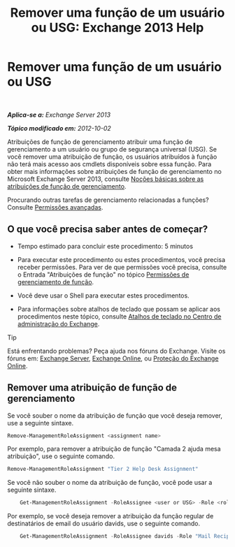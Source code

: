 ﻿---
title: 'Remover uma função de um usuário ou USG: Exchange 2013 Help'
TOCTitle: Remover uma função de um usuário ou USG
ms:assetid: df3510ef-e0c2-4d3c-81b0-7dc3e70c01a0
ms:mtpsurl: https://technet.microsoft.com/pt-br/library/Dd351196(v=EXCHG.150)
ms:contentKeyID: 50486864
ms.date: 05/22/2018
mtps_version: v=EXCHG.150
ms.translationtype: MT
---

# Remover uma função de um usuário ou USG

 

_**Aplica-se a:** Exchange Server 2013_

_**Tópico modificado em:** 2012-10-02_

Atribuições de função de gerenciamento atribuir uma função de gerenciamento a um usuário ou grupo de segurança universal (USG). Se você remover uma atribuição de função, os usuários atribuídos à função não terá mais acesso aos cmdlets disponíveis sobre essa função. Para obter mais informações sobre atribuições de função de gerenciamento no Microsoft Exchange Server 2013, consulte [Noções básicas sobre as atribuições de função de gerenciamento](understanding-management-role-assignments-exchange-2013-help.md).

Procurando outras tarefas de gerenciamento relacionadas a funções? Consulte [Permissões avançadas](advanced-permissions-exchange-2013-help.md).

## O que você precisa saber antes de começar?

  - Tempo estimado para concluir este procedimento: 5 minutos

  - Para executar este procedimento ou estes procedimentos, você precisa receber permissões. Para ver de que permissões você precisa, consulte o Entrada "Atribuições de função" no tópico [Permissões de gerenciamento de função](role-management-permissions-exchange-2013-help.md).

  - Você deve usar o Shell para executar estes procedimentos.

  - Para informações sobre atalhos de teclado que possam se aplicar aos procedimentos neste tópico, consulte [Atalhos de teclado no Centro de administração do Exchange](keyboard-shortcuts-in-the-exchange-admin-center-exchange-online-protection-help.md).


> [!TIP]
> Está enfrentando problemas? Peça ajuda nos fóruns do Exchange. Visite os fóruns em: <A href="https://go.microsoft.com/fwlink/p/?linkid=60612">Exchange Server</A>, <A href="https://go.microsoft.com/fwlink/p/?linkid=267542">Exchange Online</A>, ou <A href="https://go.microsoft.com/fwlink/p/?linkid=285351">Proteção do Exchange Online</A>.



## Remover uma atribuição de função de gerenciamento

Se você souber o nome da atribuição de função que você deseja remover, use a seguinte sintaxe.

```powershell
Remove-ManagementRoleAssignment <assignment name>
```

Por exemplo, para remover a atribuição de função "Camada 2 ajuda mesa atribuição", use o seguinte comando.

```powershell
Remove-ManagementRoleAssignment "Tier 2 Help Desk Assignment"
```

Se você não souber o nome da atribuição de função, você pode usar a seguinte sintaxe.

```powershell
    Get-ManagementRoleAssignment -RoleAssignee <user or USG> -Role <role name> -Delegating <$true | $false> | Remove-ManagementRoleAssignment 
```

Por exemplo, se você deseja remover a atribuição da função regular de destinatários de email do usuário davids, use o seguinte comando.

```powershell
    Get-ManagementRoleAssignment -RoleAssignee davids -Role "Mail Recipients" -Delegating $false | Remove-ManagementRoleAssignment
```

